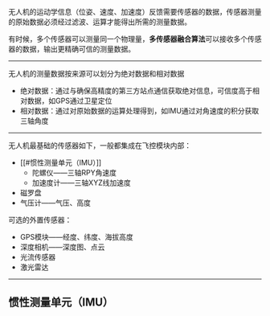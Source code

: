 无人机的运动学信息（位姿、速度、加速度）反馈需要传感器的数据，传感器测量的原始数据必须经过滤波、运算才能得出所需的测量数据。

有时候，多个传感器可以测量同一个物理量，**多传感器融合算法**可以接收多个传感器的数据，输出更精确可信的测量数据。

---

无人机的测量数据按来源可以划分为绝对数据和相对数据

+ 绝对数据：通过与确保高精度的第三方站点通信获取绝对信息，可信度高于相对数据，如GPS通过卫星定位
+ 相对数据：通过对原始数据的运算处理得到，如IMU通过对角速度的积分获取三轴角度

---

无人机最基础的传感器如下，一般都集成在飞控模块内部：

+ [[#惯性测量单元（IMU）]]
	+ 陀螺仪——三轴RPY角速度
	+ 加速度计——三轴XYZ线加速度
+ 磁罗盘
+ 气压计——气压、高度

可选的外置传感器：

+ GPS模块——经度、纬度、海拔高度
+ 深度相机——深度图、点云
+ 光流传感器
+ 激光雷达

---
## 惯性测量单元（IMU）

